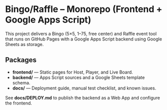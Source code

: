 # Bingo/Raffle – Monorepo (Frontend + Google Apps Script)

This project delivers a Bingo (5×5, 1–75, free center) and Raffle event tool that runs on GitHub Pages with a Google Apps Script backend using Google Sheets as storage.

## Packages
- **frontend/** — Static pages for Host, Player, and Live Board.
- **backend/** — Apps Script sources and a Google Sheets template schema.
- **docs/** — Deployment guide, manual test checklist, and known issues.

See **docs/DEPLOY.md** to publish the backend as a Web App and configure the frontend.
